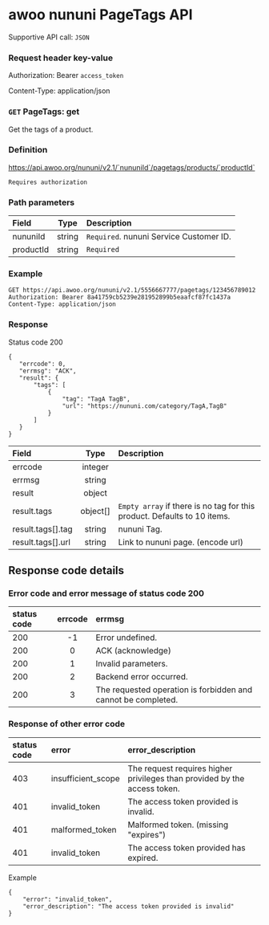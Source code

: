 # awoo nununi PageTags API

Supportive API call: `JSON`

### Request header key-value

Authorization: Bearer `access_token`

Content-Type: application/json

### `GET` PageTags: get

Get the tags of a product.

### Definition

https://api.awoo.org/nununi/v2.1/`nununiId`/pagetags/products/`productId`

    Requires authorization

### Path parameters

| Field     |  Type  | Description                             |
| :-------- | :----: | :-------------------------------------- |
| nununiId  | string | `Required`. nununi Service Customer ID. |
| productId | string | `Required`                              |

### Example

```
GET https://api.awoo.org/nununi/v2.1/5556667777/pagetags/123456789012
Authorization: Bearer 8a41759cb5239e281952899b5eaafcf87fc1437a
Content-Type: application/json
```

### Response

Status code 200

```
{
   "errcode": 0,
   "errmsg": "ACK",
   "result": {
       "tags": [
           {
               "tag": "TagA TagB",
               "url": "https://nununi.com/category/TagA,TagB"
           }
       ]
   }
}
```

| Field                   |   Type   | Description                                                              |
| :---------------------- | :------: | :----------------------------------------------------------------------- |
| errcode                 | integer  |                                                                          |
| errmsg                  |  string  |                                                                          |
| result                  |  object  |                                                                          |
| result.tags     | object[] | `Empty array` if there is no tag for this product. Defaults to 10 items. |
| result.tags[].tag |  string  | nununi Tag.                                    |
| result.tags[].url |  string  | Link to nununi page. (encode url)                                        |

<!--### `GET` PageTags: list

List the tags of multiple products.

### Definition

https://api.awoo.org/nununi/v2.1/`nununiId`/pagetags

    Requires authorization

### Path parameters

| Field     |  Type  | Description                             |
| :-------- | :----: | :-------------------------------------- |
| nununiId  | string | `Required`. nununi Service Customer ID. |

### Query parameters

| Field      |  Type   | Description                               |
| :--------- | :-----: | :---------------------------------------- |
| pageToken  | string  | The token returned by the previous request. |
| maxResults | integer | The maximum number of products to return in the response, used for paging.<br>Max number of maxResults: 500   |

### Example code

```
GET https://api.awoo.org/nununi/v2.1/5556667777/pagetags?maxResults=2&pageToken=0
Authorization: Bearer 8a41759cb5239e281952899b5eaafcf87fc1437a
Content-Type: application/json
```

### Response

Status code 200

```
{
  "errcode": 0,
  "errmsg": "ACK",
  "result": {
    "nextPageToken": 2,
    "resources": [
      {
        "productId": "543210",
        "tags": [
          {
            "tag": "TagA TagB",
            "url": "https://nununi.com/category/TagA,TagB"
          },
          {
            "tag": "TagA TagC",
            "url": "https://nununi.com/category/TagA,TagC"
          }
        ]
      },
      {
        "productId": "123456",
        "tags": [
          {
            "tag": "TagD TagE",
            "url": "https://nununi.com/category/TagD,TagE"
          },
          {
            "tag": "TagF TagG",
            "url": "https://nununi.com/category/TagF,TagG"
          }
        ]
      }
    ]
  }
}
```

| Field            |   type   | description                                        |
| :--------------- | :------: | :------------------------------------------------- |
| errcode          | integer  |                                                    |
| errmsg           |  string  |                                                    |
| result           | object[] |                                                    |
| result.nextPageToken       | integer | Page token to retrieve the next page of results in the list. If `NULL` means there is no next page of results. |
| result.resources.productId |  string  | Product Id                                                  |
| result.resources.tags[]    | object[] | `Empty array` if there is no tag for this product. |
| result.resources.tags[].tag  |  string  | nununi Tag.               |
| result.resources.tags[].url  |  string  | Link to nununi page. (encode url)                  |-->

## Response code details

### Error code and error message of status code 200

| status code | errcode | errmsg                                                        |
| :---------- | :-----: | :------------------------------------------------------------ |
| 200         |   -1    | Error undefined.                                              |
| 200         |    0    | ACK (acknowledge)                                             |
| 200         |    1    | Invalid parameters.                                           |
| 200         |    2    | Backend error occurred.                                       |
| 200         |    3    | The requested operation is forbidden and cannot be completed. |

### Response of other error code

| status code | error              | error_description                                                         |
| :---------- | :----------------- | :------------------------------------------------------------------------ |
| 403         | insufficient_scope | The request requires higher privileges than provided by the access token. |
| 401         | invalid_token      | The access token provided is invalid.                                     |
| 401         | malformed_token    | Malformed token. (missing "expires")                                      |
| 401         | invalid_token      | The access token provided has expired.                                    |

Example

```
{
    "error": "invalid_token",
    "error_description": "The access token provided is invalid"
}
```
